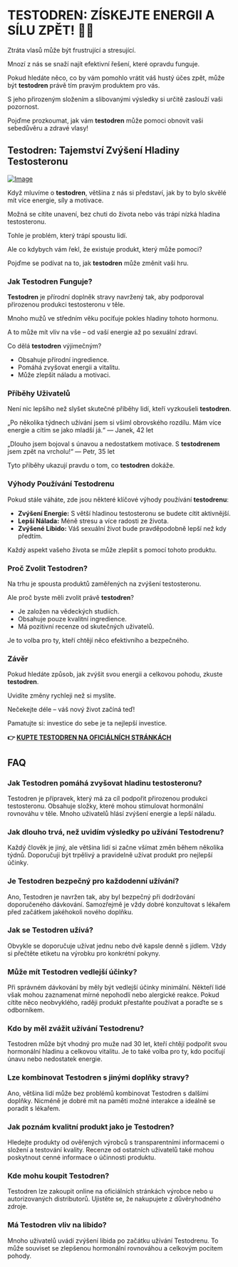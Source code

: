 # TESTODREN: ZÍSKEJTE ENERGII A SÍLU ZPĚT! 💪✨

Ztráta vlasů může být frustrující a stresující. 

Mnozí z nás se snaží najít efektivní řešení, které opravdu funguje. 

Pokud hledáte něco, co by vám pomohlo vrátit váš hustý účes zpět, může být **testodren** právě tím pravým produktem pro vás. 

S jeho přirozeným složením a slibovanými výsledky si určitě zaslouží vaši pozornost. 

Pojďme prozkoumat, jak vám **testodren** může pomoci obnovit vaši sebedůvěru a zdravé vlasy!

## Testodren: Tajemství Zvýšení Hladiny Testosteronu

[![Image](https://www2.sellhealth.com/236/testodren_4_1.jpg)](https://gchaffi.com/6VEbHjjT)

Když mluvíme o **testodren**, většina z nás si představí, jak by to bylo skvělé mít více energie, síly a motivace. 

Možná se cítíte unavení, bez chuti do života nebo vás trápí nízká hladina testosteronu. 

Tohle je problém, který trápí spoustu lidí. 

Ale co kdybych vám řekl, že existuje produkt, který může pomoci? 

Pojďme se podívat na to, jak **testodren** může změnit vaši hru.

### Jak Testodren Funguje?

**Testodren** je přírodní doplněk stravy navržený tak, aby podporoval přirozenou produkci testosteronu v těle. 

Mnoho mužů ve středním věku pociťuje pokles hladiny tohoto hormonu. 

A to může mít vliv na vše – od vaší energie až po sexuální zdraví.

Co dělá **testodren** výjimečným?

- Obsahuje přírodní ingredience.
- Pomáhá zvyšovat energii a vitalitu.
- Může zlepšit náladu a motivaci.

### Příběhy Uživatelů

Není nic lepšího než slyšet skutečné příběhy lidí, kteří vyzkoušeli **testodren**.

„Po několika týdnech užívání jsem si všiml obrovského rozdílu. 
Mám více energie a cítím se jako mladší já.“ 
— Janek, 42 let

„Dlouho jsem bojoval s únavou a nedostatkem motivace. 
S **testodrenem** jsem zpět na vrcholu!“ 
— Petr, 35 let

Tyto příběhy ukazují pravdu o tom, co **testodren** dokáže.

### Výhody Používání Testodrenu

Pokud stále váháte, zde jsou některé klíčové výhody používání **testodrenu**:

- **Zvýšení Energie:** S větší hladinou testosteronu se budete cítit aktivnější.
- **Lepší Nálada:** Méně stresu a více radosti ze života.
- **Zvýšené Libido:** Váš sexuální život bude pravděpodobně lepší než kdy předtím.

Každý aspekt vašeho života se může zlepšit s pomocí tohoto produktu.

### Proč Zvolit Testodren?

Na trhu je spousta produktů zaměřených na zvýšení testosteronu. 

Ale proč byste měli zvolit právě **testodren**?

- Je založen na vědeckých studiích.
- Obsahuje pouze kvalitní ingredience.
- Má pozitivní recenze od skutečných uživatelů.

Je to volba pro ty, kteří chtějí něco efektivního a bezpečného.

### Závěr

Pokud hledáte způsob, jak zvýšit svou energii a celkovou pohodu, zkuste **testodren**. 

Uvidíte změny rychleji než si myslíte. 

Nečekejte déle – váš nový život začíná teď!

Pamatujte si: investice do sebe je ta nejlepší investice.



**👉 [KUPTE TESTODREN NA OFICIÁLNÍCH STRÁNKÁCH](https://gchaffi.com/6VEbHjjT)**

## FAQ

### Jak Testodren pomáhá zvyšovat hladinu testosteronu?
Testodren je přípravek, který má za cíl podpořit přirozenou produkci testosteronu. Obsahuje složky, které mohou stimulovat hormonální rovnováhu v těle. Mnoho uživatelů hlásí zvýšení energie a lepší náladu.

### Jak dlouho trvá, než uvidím výsledky po užívání Testodrenu?
Každý člověk je jiný, ale většina lidí si začne všímat změn během několika týdnů. Doporučuji být trpělivý a pravidelně užívat produkt pro nejlepší účinky.

### Je Testodren bezpečný pro každodenní užívání?
Ano, Testodren je navržen tak, aby byl bezpečný při dodržování doporučeného dávkování. Samozřejmě je vždy dobré konzultovat s lékařem před začátkem jakéhokoli nového doplňku.

### Jak se Testodren užívá?
Obvykle se doporučuje užívat jednu nebo dvě kapsle denně s jídlem. Vždy si přečtěte etiketu na výrobku pro konkrétní pokyny.

### Může mít Testodren vedlejší účinky?
Při správném dávkování by měly být vedlejší účinky minimální. Někteří lidé však mohou zaznamenat mírné nepohodlí nebo alergické reakce. Pokud cítíte něco neobvyklého, raději produkt přestaňte používat a poraďte se s odborníkem.

### Kdo by měl zvážit užívání Testodrenu?
Testodren může být vhodný pro muže nad 30 let, kteří chtějí podpořit svou hormonální hladinu a celkovou vitalitu. Je to také volba pro ty, kdo pociťují únavu nebo nedostatek energie.

### Lze kombinovat Testodren s jinými doplňky stravy?
Ano, většina lidí může bez problémů kombinovat Testodren s dalšími doplňky. Nicméně je dobré mít na paměti možné interakce a ideálně se poradit s lékařem.

### Jak poznám kvalitní produkt jako je Testodren?
Hledejte produkty od ověřených výrobců s transparentními informacemi o složení a testování kvality. Recenze od ostatních uživatelů také mohou poskytnout cenné informace o účinnosti produktu.

### Kde mohu koupit Testodren?
Testodren lze zakoupit online na oficiálních stránkách výrobce nebo u autorizovaných distributorů. Ujistěte se, že nakupujete z důvěryhodného zdroje.

### Má Testodren vliv na libido?
Mnoho uživatelů uvádí zvýšení libida po začátku užívání Testodrenu. To může souviset se zlepšenou hormonální rovnováhou a celkovým pocitem pohody.